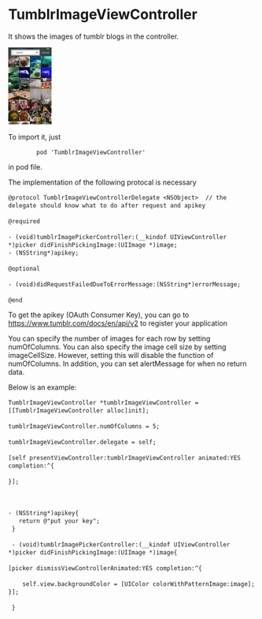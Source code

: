 # TumblrImageViewController

It shows the images of tumblr blogs in the controller.

<img src="https://github.com/spiderzys/TumblrImageViewController/blob/master/example.png" width="88">

To import it, just 

            pod 'TumblrImageViewController' 
in pod file.

The implementation of the following protocal is necessary

    @protocol TumblrImageViewControllerDelegate <NSObject>  // the delegate should know what to do after request and apikey

    @required

    - (void)tumblrImagePickerController:(__kindof UIViewController *)picker didFinishPickingImage:(UIImage *)image;
    - (NSString*)apikey;

    @optional

    - (void)didRequestFailedDueToErrorMessage:(NSString*)errorMessage;

    @end

To get the apikey (OAuth Consumer Key), you can go to https://www.tumblr.com/docs/en/api/v2 to register your application

You can specify the number of images for each row by setting numOfColumns.
You can also specify the image cell size by setting imageCellSize. However, setting this will disable the function of numOfColumns.
In addition, you can set alertMessage for when no return data.

Below is an example:

    
    TumblrImageViewController *tumblrImageViewController = [[TumblrImageViewController alloc]init];
    
    tumblrImageViewController.numOfColumns = 5;
    
    tumblrImageViewController.delegate = self;
    
    [self presentViewController:tumblrImageViewController animated:YES completion:^{
        
    }];



    - (NSString*)apikey{
       return @"put your key";
     }

     - (void)tumblrImagePickerController:(__kindof UIViewController *)picker didFinishPickingImage:(UIImage *)image{

    [picker dismissViewControllerAnimated:YES completion:^{
    
        self.view.backgroundColor = [UIColor colorWithPatternImage:image];
    }];
    
     }

